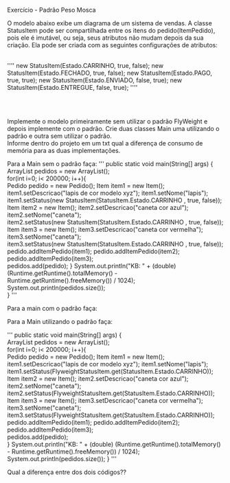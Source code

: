 ﻿
Exercício -  Padrão Peso Mosca 

O modelo abaixo exibe um diagrama de um sistema de vendas. A classe StatusItem pode ser compartilhada entre os itens do pedido(ItemPedido), pois ele é imutável, ou seja, seus atributos não mudam depois da sua criação.
Ela pode ser criada com as seguintes configurações de atributos: <br><br>

''''
new StatusItem(Estado.CARRINHO, true, false);
new StatusItem(Estado.FECHADO, true, false);
new StatusItem(Estado.PAGO, true, true);
new StatusItem(Estado.ENVIADO, false, true);
new StatusItem(Estado.ENTREGUE, false, true);
''''

<br>
<br>

Implemente o modelo primeiramente sem utilizar o padrão FlyWeight e depois implemente com o padrão. 
Crie duas classes Main uma utilizando o padrão e outra sem utilizar o padrão.  
Informe dentro do projeto em um txt qual a diferença de consumo de memória para as duas implementações.

Para a Main sem o padrão faça:
'''
public static void main(String[] args) {            
        ArrayList<Pedido> pedidos = new ArrayList();        
        for(int i=0; i< 200000; i++){             
            Pedido pedido = new Pedido();
            Item item1 = new Item();
            item1.setDescricao("lapis de cor modelo xyz");
            item1.setNome("lapis");                        
            item1.setStatus(new StatusItem(StatusItem.Estado.CARRINHO , true, false));
            Item item2 = new Item();
            item2.setDescricao("caneta cor azul");
            item2.setNome("caneta");                                    
            item2.setStatus(new StatusItem(StatusItem.Estado.CARRINHO , true, false));
            Item item3 = new Item();
            item3.setDescricao("caneta cor vermelha");
            item3.setNome("caneta");                        
            item3.setStatus(new StatusItem(StatusItem.Estado.CARRINHO , true, false));                       
            pedido.addItemPedido(item1);
            pedido.addItemPedido(item2);
            pedido.addItemPedido(item3);                                   
            pedidos.add(pedido);
        }
        System.out.println("KB: " + (double) (Runtime.getRuntime().totalMemory() - Runtime.getRuntime().freeMemory()) / 1024);        
        System.out.println(pedidos.size());    
    }
'''

Para a main com o padrão faça:<br>

Para a Main utilizando o padrão faça:

'''
public static void main(String[] args) {            
        ArrayList<Pedido> pedidos = new ArrayList();        
        for(int i=0; i< 200000; i++){             
            Pedido pedido = new Pedido();
            Item item1 = new Item();
            item1.setDescricao("lapis de cor modelo xyz");
            item1.setNome("lapis");                        
            item1.setStatus(FlyweightStatusItem.get(StatusItem.Estado.CARRINHO));
            Item item2 = new Item();
            item2.setDescricao("caneta cor azul");
            item2.setNome("caneta");                                    
            item2.setStatus(FlyweightStatusItem.get(StatusItem.Estado.CARRINHO));
            Item item3 = new Item();
            item3.setDescricao("caneta cor vermelha");
            item3.setNome("caneta");                        
            item3.setStatus(FlyweightStatusItem.get(StatusItem.Estado.CARRINHO));                       
            pedido.addItemPedido(item1);
            pedido.addItemPedido(item2);
            pedido.addItemPedido(item3);          
            pedidos.add(pedido);                         
        }
        System.out.println("KB: " + (double) (Runtime.getRuntime().totalMemory() - Runtime.getRuntime().freeMemory()) / 1024);        
        System.out.println(pedidos.size());
    }
'''

Qual a diferença entre dos dois códigos?? 





